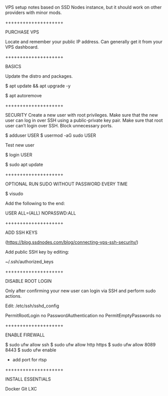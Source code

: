 VPS setup notes based on SSD Nodes instance, but it should work on other providers with minor mods.

++++++++++++++++++++

PURCHASE VPS

Locate and remember your public IP address.
Can generally get it from your VPS dashboard.

++++++++++++++++++++

BASICS

Update the distro and packages.

$ apt update && apt upgrade -y

$ apt autoremove

++++++++++++++++++++

SECURITY
Create a new user with root privileges.
Make sure that the new user can log in over SSH using a public-private key pair.
Make sure that root user can’t login over SSH.
Block unnecessary ports.

$ adduser USER
$ usermod -aG sudo USER

Test new user

$ login USER

$ sudo apt update

++++++++++++++++++++

OPTIONAL RUN SUDO WITHOUT PASSWORD EVERY TIME

$ visudo

Add the following to the end:

USER ALL=(ALL) NOPASSWD:ALL

++++++++++++++++++++

ADD SSH KEYS

(https://blog.ssdnodes.com/blog/connecting-vps-ssh-security/)

Add public SSH key by editing:

~/.ssh/authorized_keys

++++++++++++++++++++

DISABLE ROOT LOGIN

Only after confirming your new user can login via SSH and perform sudo actions.

Edit:  /etc/ssh/sshd_config

PermitRootLogin no
PasswordAuthentication no
PermitEmptyPasswords no

++++++++++++++++++++

ENABLE FIREWALL

$ sudo ufw allow ssh
$ sudo ufw allow http https
$ sudo ufw allow 8089 8443
$ sudo ufw enable

* add port for rtsp

++++++++++++++++++++

INSTALL ESSENTIALS

Docker
Git
LXC
